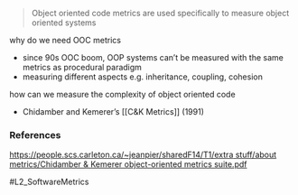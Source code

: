 > Object oriented code metrics are used specifically to measure object oriented systems 

why do we need OOC metrics
- since 90s OOC boom, OOP systems can’t be measured with the same metrics as procedural paradigm
- measuring different aspects e.g. inheritance, coupling, cohesion

how can we measure the complexity of object oriented code
- Chidamber and Kemerer’s [[C&K Metrics]] (1991)

### References 
[https://people.scs.carleton.ca/~jeanpier/sharedF14/T1/extra stuff/about metrics/Chidamber & Kemerer object-oriented metrics suite.pdf](https://people.scs.carleton.ca/~jeanpier/sharedF14/T1/extra%20stuff/about%20metrics/Chidamber%20&%20Kemerer%20object-oriented%20metrics%20suite.pdf)

#L2_SoftwareMetrics 
